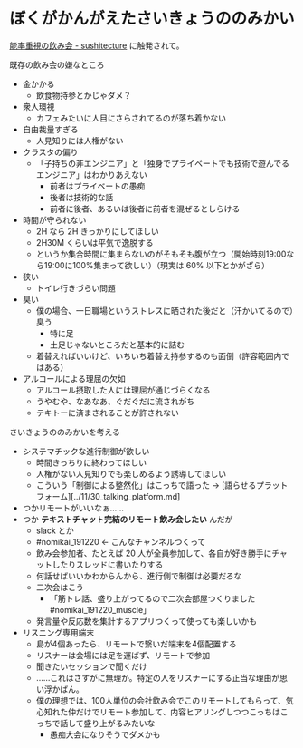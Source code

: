 # ぼくがかんがえたさいきょうののみかい
[能率重視の飲み会 - sushitecture](https://scrapbox.io/sushitecture/%E8%83%BD%E7%8E%87%E9%87%8D%E8%A6%96%E3%81%AE%E9%A3%B2%E3%81%BF%E4%BC%9A) に触発されて。

既存の飲み会の嫌なところ

- 金かかる
  - 飲食物持参とかじゃダメ？
- 衆人環視
  - カフェみたいに人目にさらされてるのが落ち着かない
- 自由裁量すぎる
  - 人見知りには人権がない
- クラスタの偏り
  - 「子持ちの非エンジニア」と「独身でプライベートでも技術で遊んでるエンジニア」はわかりあえない
    - 前者はプライベートの愚痴
    - 後者は技術的な話
    - 前者に後者、あるいは後者に前者を混ぜるとしらける
- 時間が守られない
  - 2H なら 2H きっかりにしてほしい
  - 2H30M くらいは平気で逸脱する
  - というか集合時間に集まらないのがそもそも腹が立つ（開始時刻19:00なら19:00に100%集まって欲しい）（現実は 60% 以下とかがざら）
- 狭い
  - トイレ行きづらい問題
- 臭い
  - 僕の場合、一日職場というストレスに晒された後だと（汗かいてるので）臭う
    - 特に足
    - 土足じゃないところだと基本的に詰む
  - 着替えればいいけど、いちいち着替え持参するのも面倒（許容範囲内ではある）
- アルコールによる理屈の欠如
  - アルコール摂取した人には理屈が通じづらくなる
  - うやむや、なあなあ、ぐだぐだに流されがち
  - テキトーに済まされることが許されない

さいきょうののみかいを考える

- システマチックな進行制御が欲しい
  - 時間きっちりに終わってほしい
  - 人権がない人見知りでも楽しめるよう誘導してほしい
  - こういう「制御による整然化」はこっちで語った → [語らせるプラットフォーム][../11/30_talking_platform.md]
- つかリモートがいいなぁ……
- つか **テキストチャット完結のリモート飲み会したい** んだが
  - slack とか
  - #nomikai_191220 ← こんなチャンネルつくって
  - 飲み会参加者、たとえば 20 人が全員参加して、各自が好き勝手にチャットしたりスレッドに書いたりする
  - 何話せばいいかわからんから、進行側で制御は必要だろな
  - 二次会はこう
    - 「筋トレ話、盛り上がってるので二次会部屋つくりました #nomikai_191220_muscle」
  - 発言量や反応数を集計するアプリつくって使っても楽しいかも
- リスニング専用端末
  - 島が4個あったら、リモートで繋いだ端末を4個配置する
  - リスナーは会場には足を運ばず、リモートで参加
  - 聞きたいセッションで聞くだけ
  - ……これはさすがに無理か。特定の人をリスナーにする正当な理由が思い浮かばん。
  - 僕の理想では、100人単位の会社飲み会でこのリモートしてもらって、気心知れた仲だけでリモート参加して、内容ヒアリングしつつこっちはこっちで話して盛り上がるみたいな
    - 愚痴大会になりそうでダメかも


